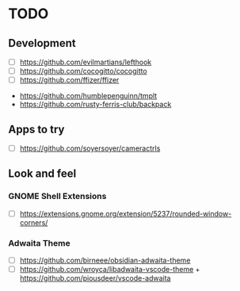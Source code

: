 # TODO

## Development

- [ ] https://github.com/evilmartians/lefthook
- [ ] https://github.com/cocogitto/cocogitto
- [ ] https://github.com/ffizer/ffizer
- https://github.com/humblepenguinn/tmplt
- https://github.com/rusty-ferris-club/backpack

## Apps to try

- [ ] https://github.com/soyersoyer/cameractrls

## Look and feel

### GNOME Shell Extensions

- [ ] https://extensions.gnome.org/extension/5237/rounded-window-corners/

### Adwaita Theme

- [ ] https://github.com/birneee/obsidian-adwaita-theme
- [ ] https://github.com/wroyca/libadwaita-vscode-theme + https://github.com/piousdeer/vscode-adwaita
